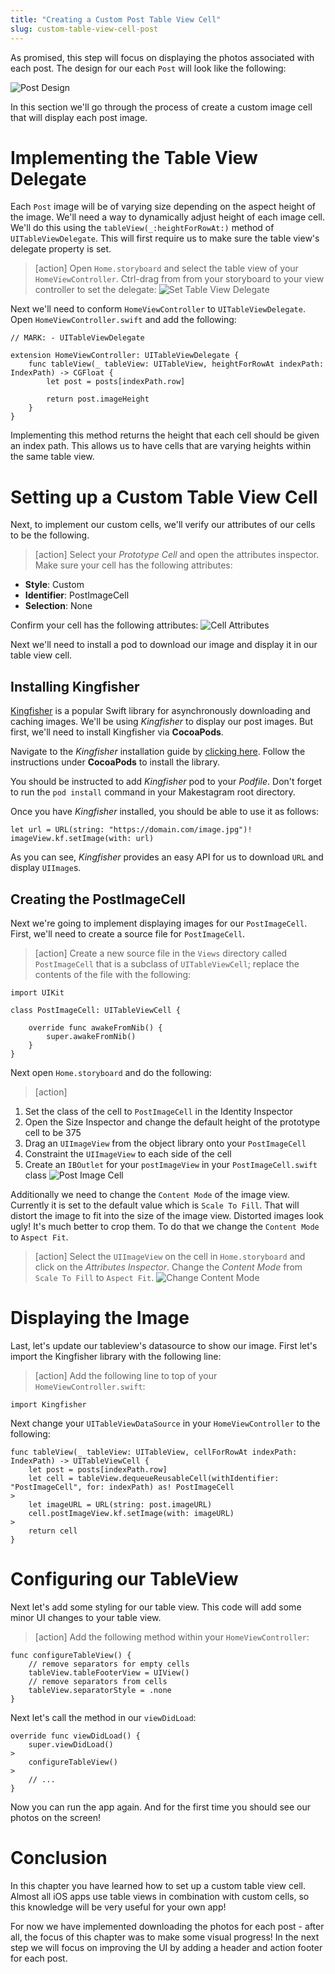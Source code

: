 ```yaml
---
title: "Creating a Custom Post Table View Cell"
slug: custom-table-view-cell-post
---
```


As promised, this step will focus on displaying the photos associated with each post. The design for our each `Post` will look like the following:

![Post Design](assets/post_design.png)

In this section we'll go through the process of create a custom image cell that will display each post image.

# Implementing the Table View Delegate

Each `Post` image will be of varying size depending on the aspect height of the image. We'll need a way to dynamically adjust height of each image cell. We'll do this using the `tableView(_:heightForRowAt:)` method of `UITableViewDelegate`. This will first require us to make sure the table view's delegate property is set.

> [action]
Open `Home.storyboard` and select the table view of your `HomeViewController`. Ctrl-drag from from your storyboard to your view controller to set the delegate:
![Set Table View Delegate](assets/set_delegate.png)

Next we'll need to conform `HomeViewController` to `UITableViewDelegate`. Open `HomeViewController.swift` and add the following:

```
// MARK: - UITableViewDelegate

extension HomeViewController: UITableViewDelegate {
    func tableView(_ tableView: UITableView, heightForRowAt indexPath: IndexPath) -> CGFloat {
        let post = posts[indexPath.row]

        return post.imageHeight
    }
}
```

Implementing this method returns the height that each cell should be given an index path. This allows us to have cells that are varying heights within the same table view.

# Setting up a Custom Table View Cell

Next, to implement our custom cells, we'll verify our attributes of our cells to be the following.

> [action]
Select your _Prototype Cell_ and open the attributes inspector. Make sure your cell has the following attributes:
>
- **Style**: Custom
- **Identifier**: PostImageCell
- **Selection**: None
>
Confirm your cell has the following attributes:
![Cell Attributes](assets/post_image_attributes.png)

Next we'll need to install a pod to download our image and display it in our table view cell.

## Installing Kingfisher

[Kingfisher](https://github.com/onevcat/Kingfisher) is a popular Swift library for asynchronously downloading and caching images. We'll be using _Kingfisher_ to display our post images. But first, we'll need to install Kingfisher via **CocoaPods**.

Navigate to the _Kingfisher_ installation guide by [clicking here](https://github.com/onevcat/Kingfisher/wiki/Installation-Guide). Follow the instructions under **CocoaPods** to install the library.

You should be instructed to add _Kingfisher_ pod to your _Podfile_. Don't forget to run the `pod install` command in your Makestagram root directory.

Once you have _Kingfisher_ installed, you should be able to use it as follows:

```
let url = URL(string: "https://domain.com/image.jpg")!
imageView.kf.setImage(with: url)
```

As you can see, *Kingfisher* provides an easy API for us to download `URL` and display `UIImage`s.

## Creating the PostImageCell

Next we're going to implement displaying images for our `PostImageCell`. First, we'll need to create a source file for `PostImageCell`.

> [action]
Create a new source file in the `Views` directory called `PostImageCell` that is a subclass of `UITableViewCell`; replace the contents of the file with the following:
>
    import UIKit
>
    class PostImageCell: UITableViewCell {
>
        override func awakeFromNib() {
            super.awakeFromNib()
        }
    }

Next open `Home.storyboard` and do the following:

> [action]
>
1. Set the class of the cell to `PostImageCell` in the Identity Inspector
1. Open the Size Inspector and change the default height of the prototype cell to be 375
1. Drag an `UIImageView` from the object library onto your `PostImageCell`
1. Constraint the `UIImageView` to each side of the cell
1. Create an `IBOutlet` for your `postImageView` in your `PostImageCell.swift` class
![Post Image Cell](assets/post_image_cell.png)

Additionally we need to change the `Content Mode` of the image view. Currently it is set to the default value which is `Scale To Fill`. That will distort the image to fit into the size of the image view. Distorted images look ugly! It's much better to crop them. To do that we change the `Content Mode` to `Aspect Fit`.

> [action]
Select the `UIImageView` on the cell in `Home.storyboard` and click on the _Attributes Inspector_. Change the _Content Mode_ from `Scale To Fill` to `Aspect Fit`. ![Change Content Mode](assets/change_content_mode.png)

# Displaying the Image

Last, let's update our tableview's datasource to show our image. First let's import the Kingfisher library with the following line:

> [action]
Add the following line to top of your `HomeViewController.swift`:
>
```
import Kingfisher
```
>
Next change your `UITableViewDataSource` in your `HomeViewController` to the following:
>
```
func tableView(_ tableView: UITableView, cellForRowAt indexPath: IndexPath) -> UITableViewCell {
    let post = posts[indexPath.row]
    let cell = tableView.dequeueReusableCell(withIdentifier: "PostImageCell", for: indexPath) as! PostImageCell
>
    let imageURL = URL(string: post.imageURL)
    cell.postImageView.kf.setImage(with: imageURL)
>
    return cell
}
```

# Configuring our TableView

Next let's add some styling for our table view. This code will add some minor UI changes to your table view.

> [action]
Add the following method within your `HomeViewController`:
>
```
func configureTableView() {
    // remove separators for empty cells
    tableView.tableFooterView = UIView()
    // remove separators from cells
    tableView.separatorStyle = .none
}
```
>
Next let's call the method in our `viewDidLoad`:
>
```
override func viewDidLoad() {
    super.viewDidLoad()
>
    configureTableView()
>
    // ...
}
```

Now you can run the app again. And for the first time you should see our photos on the screen!

# Conclusion

In this chapter you have learned how to set up a custom table view cell. Almost all iOS apps use table views in combination with custom cells, so this knowledge will be very useful for your own app!

For now we have implemented downloading the photos for each post - after all, the focus of this chapter was to make some visual progress! In the next step we will focus on improving the UI by adding a header and action footer for each post.
